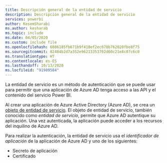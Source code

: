 ```yaml
---
title: Descripción general de la entidad de servicio
description: Descripción general de la entidad de servicio
services: powerbi
author: KesemSharabi
ms.author: kesharab
ms.topic: include
ms.date: 04/05/2020
ms.custom: include file
ms.openlocfilehash: 6086185fb671b9f418ef2ec070b762020fbe8f75
ms.sourcegitcommit: 02484b2d7a352e96213353702d60c21e8c07c6c0
ms.translationtype: HT
ms.contentlocale: es-ES
ms.lasthandoff: 10/13/2020
ms.locfileid: "91989584"
---
```

La entidad de servicio es un método de autenticación que se puede usar para permitir que una aplicación de Azure AD tenga acceso a las API y el contenido del servicio Power BI.

Al crear una aplicación de Azure Active Directory (Azure AD), se crea un [objeto de entidad de servicio](/azure/active-directory/develop/app-objects-and-service-principals#service-principal-object). El objeto de entidad de servicio, también conocido como *entidad de servicio*, permite que Azure AD autentique su aplicación. Una vez autenticada, la aplicación puede acceder a los recursos del inquilino de Azure AD.

Para realizar la autenticación, la entidad de servicio usa el *identificador de aplicación* de la aplicación de Azure AD y uno de los siguientes:

* Secreto de aplicación
* Certificado